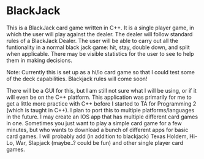 BlackJack
=========

This is a BlackJack card game written in C++. It is a single player game, in which the user will play against the dealer. The dealer will follow standard rules of a BlackJack Dealer. The user will be able to carry out all the funtionality in a normal black jack game: hit, stay, double down, and split when applicable. There may be visible statistics for the user to see to help them in making decisions. 

Note: Currently this is set up as a hi/lo card game so that I could test some of the deck capabilities. Blackjack rules will come soon!

There will be a GUI for this, but I am still not sure what I will be using, or if it will even be on the C++ platform. This application was primarily for me to get a little more practice with C++ before I started to TA for Programming 2 (which is taught in C++). I plan to port this to multiple platforms/languages in the future. I may create an IOS app that has multiple different card games in one. Sometimes you just want to play a simple card game for a few minutes, but who wants to download a bunch of different apps for basic card games. I will probably add (in addition to blackjack) Texas Holdem, Hi-Lo, War, Slapjack (maybe..? could be fun) and other single player card games. 
